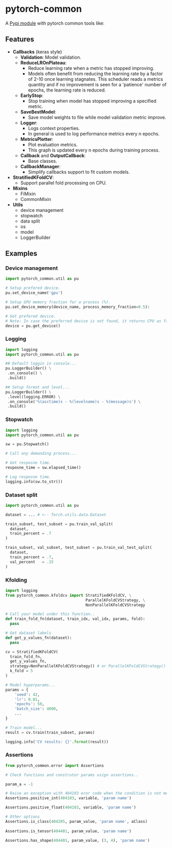 # pytorch-common

A [Pypi module](https://pypi.org/project/pytorch-common/) with pytorch common tools like:

## Features

* **Callbacks** (keras style)
  * **Validation**: Model validation.
  * **ReduceLROnPlateau**:     
    * Reduce learning rate when a metric has stopped improving. 
    * Models often benefit from reducing the learning rate by a factor
      of 2-10 once learning stagnates. This scheduler reads a metrics
      quantity and if no improvement is seen for a 'patience' number
      of epochs, the learning rate is reduced.
  * **EarlyStop**:
    * Stop training when model has stopped improving a specified metric.
  * **SaveBestModel**: 
    * Save model weights to file while model validation metric improve.
  * **Logger**:
    * Logs context properties. 
    * In general is used to log performance metrics every n epochs.
  * **MetricsPlotter**:
    * Plot evaluation metrics. 
    * This graph is updated every n epochs during training process.
  * **Callback** and **OutputCallback**: 
    * Base classes.
  * **CallbackManager**:
    * Simplify callbacks support to fit custom models.
* **StratifiedKFoldCV**: 
  * Support parallel fold processing on CPU.
* **Mixins**
  * FiMixin
  * CommonMixin
* **Utils**
  * device management
  * stopwatch
  * data split
  * os
  * model
  * LoggerBuilder

## Examples

### Device management


```python
import pytorch_common.util as pu

# Setup prefered device.
pu.set_device_name('gpu')

# Setup GPU memory fraction for a process (%).
pu.set_device_memory(device_name, process_memory_fraction=0.5):

# Get prefered device. 
# Note: In case the preferred device is not found, it returns CPU as fallback.
device = pu.get_device()
```

### Logging


```python
import logging
import pytorch_common.util as pu

## Default loggin in console...
pu.LoggerBuilder() \
 .on_console() \
 .build()

## Setup format and level...
pu.LoggerBuilder() \
 .level(logging.ERROR) \
 .on_console('%(asctime)s - %(levelname)s - %(message)s') \
 .build()
```
 
 
### Stopwatch


```python
import logging
import pytorch_common.util as pu

sw = pu.Stopwatch()

# Call any demanding process...

# Get resposne time.
resposne_time = sw.elapsed_time()

# Log resposne time.
logging.info(sw.to_str())
```


### Dataset split


```python
import pytorch_common.util as pu

dataset = ... # <-- Torch.utils.data.Dataset

train_subset, test_subset = pu.train_val_split(
  dataset, 
  train_percent = .7
)

train_subset, val_subset, test_subset = pu.train_val_test_split(
  dataset, 
  train_percent = .7, 
  val_percent   = .15
)
```


### Kfolding

```python
import logging
from pytorch_common.kfoldcv import StratifiedKFoldCV, \
                                   ParallelKFoldCVStrategy, \
                                   NonParallelKFoldCVStrategy

# Call your model under this function..
def train_fold_fn(dataset, train_idx, val_idx, params, fold):
  pass

# Get dataset labels
def get_y_values_fn(dataset):
  pass

cv = StratifiedKFoldCV(
  train_fold_fn, 
  get_y_values_fn, 
  strategy=NonParallelKFoldCVStrategy() # or ParallelKFoldCVStrategy()
  k_fold = 5
)

# Model hyperparams...
params = {
    'seed': 42,
    'lr': 0.01,
    'epochs': 50,
    'batch_size': 4000,
    ...
}

# Train model...
result = cv.train(train_subset, params)

logging.info('CV results: {}'.format(result))
```


### Assertions


```python
from pytorch_common.error import Assertions

# Check functions and construtor params usign assertions..

param_a = -1

# Raise an exception with 404103 eror code when the condition is not met 
Assertions.positive_int(404103, variable, 'param name')

Assertions.positive_float(404103, variable, 'param name')

# Other options
Assertions.is_class(404205, param_value, 'param name', aClass)
 
Assertions.is_tensor(404401, param_value, 'param name')

Assertions.has_shape(404401, param_value, (3, 4), 'param name')
```
